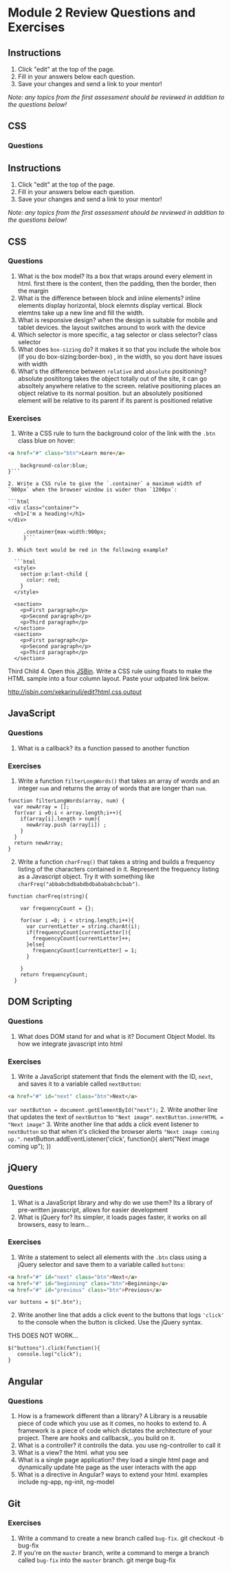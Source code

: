 # Module 2 Review Questions and Exercises

## Instructions

1. Click "edit" at the top of the page.
2. Fill in your answers below each question.
3. Save your changes and send a link to your mentor!

*Note: any topics from the first assessment should be reviewed in addition to the questions below!*

## CSS

### Questions

## Instructions

1. Click "edit" at the top of the page.
2. Fill in your answers below each question.
3. Save your changes and send a link to your mentor!

*Note: any topics from the first assessment should be reviewed in addition to the questions below!*

## CSS

### Questions

1. What is the box model? 
Its a box that wraps around every element in html. first there is the content, then the padding, then the border, then the margin
2. What is the difference between block and inline elements?
inline elements display horizontal, block elemnts display vertical. Block elemtns take up a new line and fill the width.
3. What is responsive design?
when the design is suitable for mobile and tablet devices. the layout switches around to work with the device
4. Which selector is more specific, a tag selector or class selector? 
class selector
5. What does `box-sizing` do?
it makes it so that you include the whole box (if you do box-sizing:border-box) , in the width, so you dont have issues with width
6. What's the difference between `relative` and `absolute` positioning?
absolute posititong takes the object totally out of the site, it can go absoltely anywhere relative to the screen. relative positioning places an object relative to its normal position. but an absolutely positioned element will be relative to its parent if its parent is positioned relative

### Exercises

1. Write a CSS rule to turn the background color of the link with the `.btn` class blue on hover:

  ```html
  <a href="#" class="btn">Learn more</a>
  ```
  ```.btn:hover{
      background-color:blue;
  }```

2. Write a CSS rule to give the `.container` a maximum width of `980px` when the browser window is wider than `1200px`:

  ```html
  <div class="container">
    <h1>I'm a heading!</h1>
  </div>
  ```
  
```  @media (min-width: 1200px) {
     .container{max-width:980px;
     }```

3. Which text would be red in the following example?

  ```html
  <style>
    section p:last-child {
      color: red;
    }
  </style>

  <section>
    <p>First paragraph</p>
    <p>Second paragraph</p>
    <p>Third paragraph</p>
  </section>
  <section>
    <p>First paragraph</p>
    <p>Second paragraph</p>
    <p>Third paragraph</p>
  </section>
  ```
Third Child
4. Open this [JSBin](http://jsbin.com/qigiwuhepe/1/edit?html,css,output). Write a CSS rule using floats to make the HTML sample into a four column layout. Paste your udpated link below.

http://jsbin.com/xekarinuli/edit?html,css,output
## JavaScript

### Questions

1. What is a callback?
its a function passed to another function

### Exercises

1. Write a function `filterLongWords()` that takes an array of words and an integer `num` and returns the array of words that are longer than `num`.

```
function filterLongWords(array, num) {
  var newArray = [];
  for(var i =0;i < array.length;i++){
    if(array[i].length > num){
      newArray.push (array[i]) ;
    }
  }
  return newArray;
}
```

2. Write a function `charFreq()` that takes a string and builds a frequency listing of the characters contained in it. Represent the frequency listing as a Javascript object. Try it with something like `charFreq("abbabcbdbabdbdbabababcbcbab")`.

```
function charFreq(string){
  
    var frequencyCount = {};
    
    for(var i =0; i < string.length;i++){
      var currentLetter = string.charAt(i);
      if(frequencyCount[currentLetter]){
        frequencyCount[currentLetter]++;
      }else{
        frequencyCount[currentLetter] = 1;
      }
     
    }
    return frequencyCount;
  }
  ```

## DOM Scripting

### Questions

1. What does DOM stand for and what is it?
Document Object Model. Its how we integrate javascript into html

### Exercises

1. Write a JavaScript statement that finds the element with the ID, `next`, and saves it to a variable called `nextButton`:

  ```html
  <a href="#" id="next" class="btn">Next</a>
  ```
`var nextButton = document.getElementById("next");`
2. Write another line that updates the text of `nextButton` to `"Next image"`.
`nextButton.innerHTML = "Next image"`
3. Write another line that adds a click event listener to `nextButton` so that when it's clicked the browser alerts `"Next image coming up."`.
nextButton.addEventListener('click', function(){
alert("Next image coming up");
})

## jQuery

### Questions

1. What is a JavaScript library and why do we use them?
Its a library of pre-written javascript, allows for easier development
2. What is jQuery for?
Its simpler, it loads pages faster, it works on all browsers, easy to learn...
### Exercises

1. Write a statement to select all elements with the `.btn` class using a jQuery selector and save them to a variable called `buttons`:

  ```html
  <a href="#" id="next" class="btn">Next</a>
  <a href="#" id="beginning" class="btn">Beginning</a>
  <a href="#" id="previous" class="btn">Previous</a>
  ```
```
var buttons = $(".btn");

```
2. Write another line that adds a click event to the buttons that logs `'click'` to the console when the button is clicked. Use the jQuery syntax.

THS DOES NOT WORK...

```
$("buttons").click(function(){
   console.log("click");
}
```


## Angular

### Questions

1. How is a framework different than a library?
A Library is a reusable piece of code which you use as it comes, no hooks to extend to. A framework is a piece of code which dictates the architecture of your project. There are hooks and callbacsk,..you build on it. 
2. What is a controller?
it controlls the data. you use ng-controller to call it
3. What is a view?
the html. what you see
4. What is a single page application?
they load a single html page and dynamically update hte page as the user interacts with the app
5. What is a directive in Angular?
ways to extend your html. examples include ng-app, ng-init, ng-model

## Git

### Exercises

1. Write a command to create a new branch called `bug-fix`.
git checkout -b bug-fix
2. If you're on the `master` branch, write a command to merge a branch called `bug-fix` into the `master` branch.
git merge bug-fix
